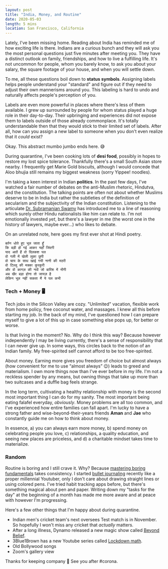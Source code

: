 ```yaml
---
layout: post
title: "India, Money, and Routine"
date: 2020-05-03
length: 5 mins
location: San Francisco, California
---
```


Lately, I've been missing home. Reading about India has reminded me of how exciting life is there. Indians are a curious bunch and they will ask you the most personal questions just five minutes after meeting you. They have a distinct outlook on family, friendships, and how to live a fulfilling life. It's not uncommon for people, whom you barely know, to ask you about your salary, the square footage of your house, and when you will settle down.

To me, all these questions boil down to **status symbols**. Assigning labels helps people understand your "standard" and figure out if they need to adjust their own mannerisms around you. This labeling is hard to undo and naturally affects people's perception of you.

Labels are even more powerful in places where there's less of them available. I grew up surrounded by people for whom status played a huge role in their day-to-day. Their upbringing and experiences did not expose them to labels outside of those already commonplace. It's totally understandable then that they would stick to their limited set of labels. After all, how can you assign a new label to someone when you don't even realize that it _could_ exist?

Okay. This abstract mumbo jumbo ends here. 😅

During quarantine, I've been cooking lots of **desi food**, possibly in hopes to restore my lost spice tolerance. Thankfully there's a small South Asian store nearby. I frequently get Marie Gold biscuits, although I would concede that Aloo bhujia still remains my biggest weakness (sorry Yippee! noodles).

I'm taking a keen interest in Indian **politics**. In the past few days, I've watched a fair number of debates on the anti-Muslim rhetoric, Hindutva, and the constitution. The talking points are often not about whether Muslims deserve to be in India but rather the subtleties of the definition of secularism and the subjectivity of the Indian constitution. Listening to the articulate [Dr. Subramanian Swamy](https://www.youtube.com/watch?v=W-yAPgUzOsk) has introduced me to a line of reasoning which surely other Hindu nationalists like him can relate to. I'm not emotionally invested _yet_, but there's a lawyer in me (the worst one in the history of lawyers, maybe ever...) who likes to debate.

On an unrelated note, here goes my first ever shot at Hindi poetry.
```
बर्तन धोते हुए भूल जाता हूँ
कि बड़ी हो गई आकर यहाँ जिंदगी
याद आतें हैं वो दिलकश पल
वो गली में खेली लुका छुपी
वो चाय के साथ खाई गयी नानी की मठरी
वो टिल्लू की मक्का कुरकुरी
और वो कागज़ की नावें जो बारिश में भीगी
अब खैर बड़ा होना तो जायज़ है
लेकिन भूल नहीं सकता मैं ये पल कभी
```

### Tech + Money 🖥️

Tech jobs in the Silicon Valley are cozy. "Unlimited" vacation, flexible work from home policy, free coconut water, and massages. I knew all this before starting my job. In the back of my mind, I've questioned how I can prepare myself to give a lot of this up in case something else pops up, for better or worse.

Is that living in the moment? No. Why do I think this way? Because however independently I may be living currently, there's a sense of responsibility that I can never give up. In some ways, this circles back to the notion of an Indian family. My free-spirited self cannot afford to be too free-spirited.

About money. Earning more gives you freedom of choice but almost always (how convenient for me to use “almost always” 😉) leads to greed and materialism. I own more things now than I've ever before in my life. I'm not a reckless spender by any means, but owning things that take up more than two suitcases and a duffle bag feels strange.

In the long term, cultivating a healthy relationship with money is the second most important thing I can do for my sanity. The most important being eating falafel everyday, _obviously_. Money problems are all too common, and I've experienced how entire families can fall apart. I'm lucky to have a strong father and wise-beyond-their-years friends **Aman** and **Jae** who constantly guide me on how to think about money.

In essence, a) you can always earn more money, b) spend money on celebrating people you love, c) relationships, a quality education, and seeing new places are priceless, and d) a charitable mindset takes time to materialize.

### Random

Routine is boring and I still crave it. Why? Because [mastering boring fundamentals](https://jamesstuber.com/boring-is-fun) takes consistency. I started [bullet journaling](https://www.pinterest.cl/pin/203225001914770424/) recently like a proper millennial Youtuber, only I don't care about drawing straight lines or using colored pens. I've tried habit tracking apps before, but there's something magical about pen and paper. Writing down my "tasks for the day" at the beginning of a month has made me more aware and at peace with however I'm progressing.

Here's a few other things that I'm happy about during quarantine.
- Indian men's cricket team's next oversees Test match is in November. So hopefully I won't miss any cricket that _actually_ matters.
- After a long illness, Dynamo released a new magic show called [Beyond Belief](https://www.sky.com/watch/dynamo-beyond-belief).
- 3Blue1Brown has a new Youtube series called [Lockdown math](https://www.youtube.com/playlist?list=PLZHQObOWTQDP5CVelJJ1bNDouqrAhVPev).
- Old Bollywood songs
- Zoom's gallery view

Thanks for keeping company 🙂 See you after #corona.
